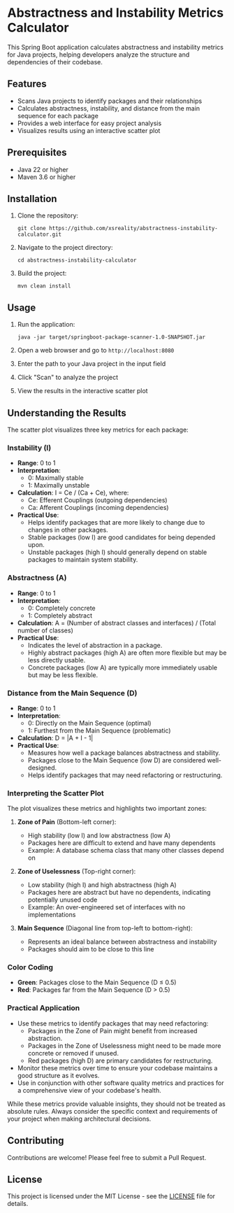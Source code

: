 # Abstractness and Instability Metrics Calculator

This Spring Boot application calculates abstractness and instability metrics for Java projects, helping developers analyze the structure and dependencies of their codebase.

## Features

- Scans Java projects to identify packages and their relationships
- Calculates abstractness, instability, and distance from the main sequence for each package
- Provides a web interface for easy project analysis
- Visualizes results using an interactive scatter plot

## Prerequisites

- Java 22 or higher
- Maven 3.6 or higher

## Installation

1. Clone the repository:
   ```
   git clone https://github.com/xsreality/abstractness-instability-calculator.git
   ```

2. Navigate to the project directory:
   ```
   cd abstractness-instability-calculator
   ```

3. Build the project:
   ```
   mvn clean install
   ```

## Usage

1. Run the application:
   ```
   java -jar target/springboot-package-scanner-1.0-SNAPSHOT.jar
   ```

2. Open a web browser and go to `http://localhost:8080`

3. Enter the path to your Java project in the input field

4. Click "Scan" to analyze the project

5. View the results in the interactive scatter plot

## Understanding the Results

The scatter plot visualizes three key metrics for each package:

### Instability (I)
- **Range**: 0 to 1
- **Interpretation**: 
  - 0: Maximally stable
  - 1: Maximally unstable
- **Calculation**: I = Ce / (Ca + Ce), where:
  - Ce: Efferent Couplings (outgoing dependencies)
  - Ca: Afferent Couplings (incoming dependencies)
- **Practical Use**: 
  - Helps identify packages that are more likely to change due to changes in other packages.
  - Stable packages (low I) are good candidates for being depended upon.
  - Unstable packages (high I) should generally depend on stable packages to maintain system stability.

### Abstractness (A)
- **Range**: 0 to 1
- **Interpretation**:
  - 0: Completely concrete
  - 1: Completely abstract
- **Calculation**: A = (Number of abstract classes and interfaces) / (Total number of classes)
- **Practical Use**:
  - Indicates the level of abstraction in a package.
  - Highly abstract packages (high A) are often more flexible but may be less directly usable.
  - Concrete packages (low A) are typically more immediately usable but may be less flexible.

### Distance from the Main Sequence (D)
- **Range**: 0 to 1
- **Interpretation**:
  - 0: Directly on the Main Sequence (optimal)
  - 1: Furthest from the Main Sequence (problematic)
- **Calculation**: D = |A + I - 1|
- **Practical Use**:
  - Measures how well a package balances abstractness and stability.
  - Packages close to the Main Sequence (low D) are considered well-designed.
  - Helps identify packages that may need refactoring or restructuring.

### Interpreting the Scatter Plot

The plot visualizes these metrics and highlights two important zones:

1. **Zone of Pain** (Bottom-left corner):
   - High stability (low I) and low abstractness (low A)
   - Packages here are difficult to extend and have many dependents
   - Example: A database schema class that many other classes depend on

2. **Zone of Uselessness** (Top-right corner):
   - Low stability (high I) and high abstractness (high A)
   - Packages here are abstract but have no dependents, indicating potentially unused code
   - Example: An over-engineered set of interfaces with no implementations

3. **Main Sequence** (Diagonal line from top-left to bottom-right):
   - Represents an ideal balance between abstractness and instability
   - Packages should aim to be close to this line

### Color Coding
- **Green**: Packages close to the Main Sequence (D ≤ 0.5)
- **Red**: Packages far from the Main Sequence (D > 0.5)

### Practical Application
- Use these metrics to identify packages that may need refactoring:
  - Packages in the Zone of Pain might benefit from increased abstraction.
  - Packages in the Zone of Uselessness might need to be made more concrete or removed if unused.
  - Red packages (high D) are primary candidates for restructuring.
- Monitor these metrics over time to ensure your codebase maintains a good structure as it evolves.
- Use in conjunction with other software quality metrics and practices for a comprehensive view of your codebase's health.

While these metrics provide valuable insights, they should not be treated as absolute rules. Always consider the specific context and requirements of your project when making architectural decisions.

## Contributing

Contributions are welcome! Please feel free to submit a Pull Request.

## License

This project is licensed under the MIT License - see the [LICENSE](LICENSE) file for details.

